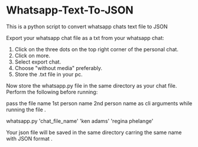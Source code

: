 # Whatsapp-Text-To-JSON
This is a python script to convert whatsapp chats text file  to JSON 

Export your whatsapp chat file as a txt from your whatsapp chat: 
1. Click on the three dots on the top right corner of the personal chat.
2. Click on more.
3. Select export chat.
4. Choose "without media" preferably.
5. Store the .txt file in your pc.

Now store the whatsapp.py file in the same directory as your chat file.
Perform the following before running:

pass the file name  1st person name   2nd person name     as cli arguments while running the file .

whatsapp.py  'chat_file_name'  'ken adams'  'regina phelange'

Your json file will be saved in the same directory  carring the same name with JSON format .
